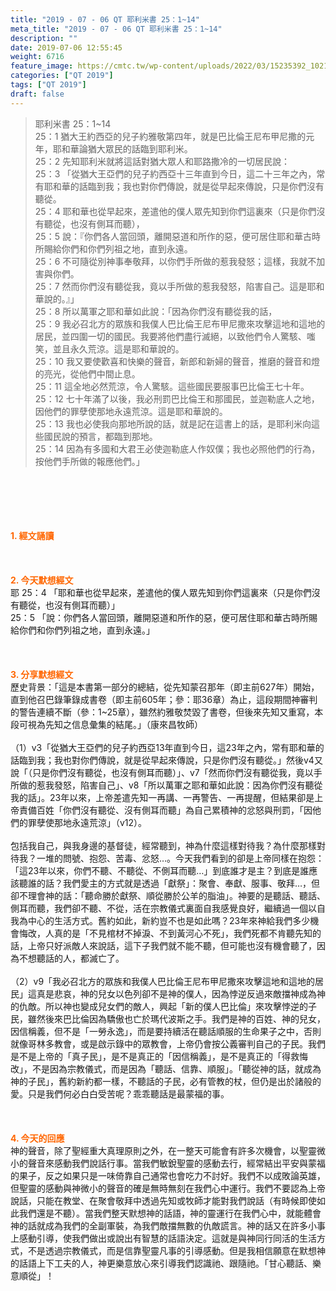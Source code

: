 ```yaml
---
title: "2019 - 07 - 06 QT 耶利米書 25：1~14"
meta_title: "2019 - 07 - 06 QT 耶利米書 25：1~14"
description: ""
date: 2019-07-06 12:55:45
weight: 6716
feature_image: https://cmtc.tw/wp-content/uploads/2022/03/15235392_10211799862337740_180693556567566654_o-1.webp
categories: ["QT 2019"]
tags: ["QT 2019"]
draft: false
---
```


<blockquote>耶利米書 25：1~14<br />
25：1 猶大王約西亞的兒子約雅敬第四年，就是巴比倫王尼布甲尼撒的元年，耶和華論猶大眾民的話臨到耶利米。<br />
25：2 先知耶利米就將這話對猶大眾人和耶路撒冷的一切居民說：<br />
25：3 「從猶大王亞們的兒子約西亞十三年直到今日，這二十三年之內，常有耶和華的話臨到我；我也對你們傳說，就是從早起來傳說，只是你們沒有聽從。<br />
25：4 耶和華也從早起來，差遣他的僕人眾先知到你們這裏來（只是你們沒有聽從，也沒有側耳而聽），<br />
25：5 說：『你們各人當回頭，離開惡道和所作的惡，便可居住耶和華古時所賜給你們和你們列祖之地，直到永遠。<br />
25：6 不可隨從別神事奉敬拜，以你們手所做的惹我發怒；這樣，我就不加害與你們。<br />
25：7 然而你們沒有聽從我，竟以手所做的惹我發怒，陷害自己。這是耶和華說的。』」<br />
25：8 所以萬軍之耶和華如此說：「因為你們沒有聽從我的話，<br />
25：9 我必召北方的眾族和我僕人巴比倫王尼布甲尼撒來攻擊這地和這地的居民，並四圍一切的國民。我要將他們盡行滅絕，以致他們令人驚駭、嗤笑，並且永久荒涼。這是耶和華說的。<br />
25：10 我又要使歡喜和快樂的聲音，新郎和新婦的聲音，推磨的聲音和燈的亮光，從他們中間止息。<br />
25：11 這全地必然荒涼，令人驚駭。這些國民要服事巴比倫王七十年。<br />
25：12 七十年滿了以後，我必刑罰巴比倫王和那國民，並迦勒底人之地，因他們的罪孽使那地永遠荒涼。這是耶和華說的。<br />
25：13 我也必使我向那地所說的話，就是記在這書上的話，是耶利米向這些國民說的預言，都臨到那地。<br />
25：14 因為有多國和大君王必使迦勒底人作奴僕；我也必照他們的行為，按他們手所做的報應他們。」</blockquote><br />
&nbsp;<br />
<br />
&nbsp;<br />
<br />
<span style="color: #ff6600;"><strong>1. </strong><strong>經文誦讀</strong></span><br />
<br />
<span style="color: #ff6600;"><strong> </strong></span><br />
<br />
<span style="color: #ff6600;"><strong>2. 今天默想</strong><strong>經文<br />
</strong></span>耶 25：4 「耶和華也從早起來，差遣他的僕人眾先知到你們這裏來（只是你們沒有聽從，也沒有側耳而聽）」<br />
25：5 「說：你們各人當回頭，離開惡道和所作的惡，便可居住耶和華古時所賜給你們和你們列祖之地，直到永遠。」<br />
<br />
&nbsp;<br />
<br />
<span style="color: #ff6600;"><strong>3. 分享默想經文<br />
</strong></span>歷史背景：「這是本書第一部分的總結，從先知蒙召那年（即主前627年）開始，直到他召巴錄筆錄成書卷（即主前605年；參：耶36章）為止，這段期間神審判的警告連續不斷（參：1~25章），雖然約雅敬焚毀了書卷，但後來先知又重寫，本段可視為先知之信息彙集的結尾。」（康來昌牧師）<br />
<br />
（1）v3「從猶大王亞們的兒子約西亞13年直到今日，這23年之內，常有耶和華的話臨到我；我也對你們傳說，就是從早起來傳說，只是你們沒有聽從。」然後v4又說「（只是你們沒有聽從，也沒有側耳而聽）」、v7「然而你們沒有聽從我，竟以手所做的惹我發怒，陷害自己」、v8「所以萬軍之耶和華如此說：因為你們沒有聽從我的話」。23年以來，上帝差遣先知一再講、一再警告、一再提醒，但結果卻是上帝責備百姓「你們沒有聽從、沒有側耳而聽」為自己累積神的忿怒與刑罰，「因他們的罪孽使那地永遠荒涼」（v12）。<br />
<br />
包括我自己，與我身邊的基督徒，經常聽到，神為什麼這樣對待我？為什麼那樣對待我？一堆的問號、抱怨、苦毒、忿怒…。今天我們看到的卻是上帝同樣在抱怨：「這23年以來，你們不聽、不聽從、不側耳而聽…」到底誰才是主？到底是誰應該聽誰的話？我們愛主的方式就是透過「獻祭」：聚會、奉獻、服事、敬拜…，但卻不理會神的話：「聽命勝於獻祭、順從勝於公羊的脂油」。神要的是聽話、聽話、側耳而聽，我們卻不聽、不從，活在宗教儀式裏面自我感覺良好，繼續過一個以自我為中心的生活方式。舊約如此，新約豈不也是如此嗎？23年來神給我們多少機會悔改，人真的是「不見棺材不掉淚、不到黃河心不死」，我們死都不肯聽先知的話，上帝只好派敵人來說話，這下子我們就不能不聽，但可能也沒有機會聽了，因為不想聽話的人，都滅亡了。<br />
<br />
（2）v9「我必召北方的眾族和我僕人巴比倫王尼布甲尼撒來攻擊這地和這地的居民」這真是悲哀，神的兒女以色列卻不是神的僕人，因為悖逆反過來敵擋神成為神的仇敵。所以神也變成兒女們的敵人，興起「新的僕人巴比倫」來攻擊悖逆的子民，雖然後來巴比倫因為驕傲也亡於瑪代波斯之手。我們是神的百姓、神的兒女，因信稱義，但不是「一勞永逸」，而是要持續活在聽話順服的生命果子之中，否則就像哥林多教會，或是啟示錄中的眾教會，上帝仍會按公義審判自己的子民。我們是不是上帝的「真子民」，是不是真正的「因信稱義」，是不是真正的「得救悔改」，不是因為宗教儀式，而是因為「聽話、信靠、順服」。「聽從神的話，就成為神的子民」，舊約新約都一樣，不聽話的子民，必有管教的杖，但仍是出於諸般的愛。只是我們何必白白受苦呢？乖乖聽話是最蒙福的事。<br />
<br />
&nbsp;<br />
<br />
<span style="color: #ff6600;"><strong>4. 今天的回應<br />
</strong></span>神的聲音，除了聖經重大真理原則之外，在一整天可能會有許多次機會，以聖靈微小的聲音來感動我們說話行事。當我們敏銳聖靈的感動去行，經常結出平安與蒙福的果子，反之如果只是一味倚靠自己通常也會吃力不討好。我們不以成敗論英雄，但聖靈的感動與神微小的聲音的確是無時無刻在我們心中運行。我們不要認為上帝說話，只能在教堂、在聚會敬拜中透過先知或牧師才能對我們說話（有時候即使如此我們還是不聽）。當我們整天默想神的話語，神的靈運行在我們心中，就能體會神的話就成為我們的全副軍裝，為我們敵擋無數的仇敵謊言。神的話又在許多小事上感動引導，使我們做出或說出有智慧的話語決定。這就是與神同行同活的生活方式，不是透過宗教儀式，而是信靠聖靈凡事的引導感動。但是我相信願意在默想神的話語上下工夫的人，神更樂意放心來引導我們認識祂、跟隨祂。「甘心聽話、樂意順從」！<br />
<br />
&nbsp;
        